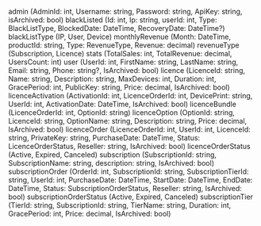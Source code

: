 admin (AdminId: int, Username: string, Password: string, ApiKey: string, isArchived: bool)
blackListed (Id: int, Ip: string, userId: int, Type: BlackListType, BlockedDate: DateTime, RecoveryDate: DateTime?)
blackListType (IP, User, Device)
monthlyRevenue (Month: DateTime, productId: string, Type: RevenueType, Revenue: decimal)
revenueType (Subscription, Licence)
stats (TotalSales: int, TotalRevenue: decimal, UsersCount: int)
user (UserId: int, FirstName: string, LastName: string, Email: string, Phone: string?, IsArchived: bool)
licence (LicenceId: string, Name: string, Description: string, MaxDevices: int, Duration: int, GracePeriod: int, PublicKey: string, Price: decimal, IsArchived: bool)
licenceActivation (ActivationId: int, LicenceOrderId: int, DevicePrint: string, UserId: int, ActivationDate: DateTime, IsArchived: bool)
licenceBundle (LicenceOrderId: int, OptionId: string)
licenceOption (OptionId: string, LicenceId: string, OptionName: string, Description: string, Price: decimal, IsArchived: bool)
licenceOrder (LicenceOrderId: int, UserId: int, LicenceId: string, PrivateKey: string, PurchaseDate: DateTime, Status: LicenceOrderStatus, Reseller: string, IsArchived: bool)
licenceOrderStatus (Active, Expired, Canceled)
subscription (SubscriptionId: string, SubscriptionName: string, description: string, IsArchived: bool)
subscriptionOrder (OrderId: int, SubscriptionId: string, SubscriptionTierId: string, UserId: int, PurchaseDate: DateTime, StartDate: DateTime, EndDate: DateTime, Status: SubscriptionOrderStatus, Reseller: string, IsArchived: bool)
subscriptionOrderStatus (Active, Expired, Canceled)
subscriptionTier (TierId: string, SubscriptionId: string, TierName: string, Duration: int, GracePeriod: int, Price: decimal, IsArchived: bool)

